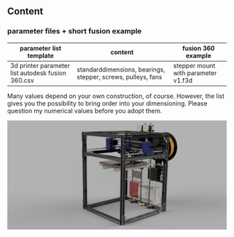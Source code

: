## Content

### parameter files + short fusion example
| parameter list template | content | 	fusion 360 example |
| ---------- | ---------- | ---------- |
| 3d printer parameter list autodesk fusion 360.csv | standarddimensions, bearings, stepper, screws, pulleys, fans | stepper mount with parameter v1.f3d |

Many values depend on your own construction, of course. However, the list gives you the possibility to bring order into your dimensioning.
Please question my numerical values before you adopt them.

![3d printer example ](/images/3D_Printer_03_Chassis_41_v52.png)
